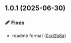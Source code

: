 ## 1.0.1 (2025-06-30)


### 🩹 Fixes

- readme format ([0cd2b8a](https://github.com/flowerforce/flowerbase/commit/0cd2b8a))